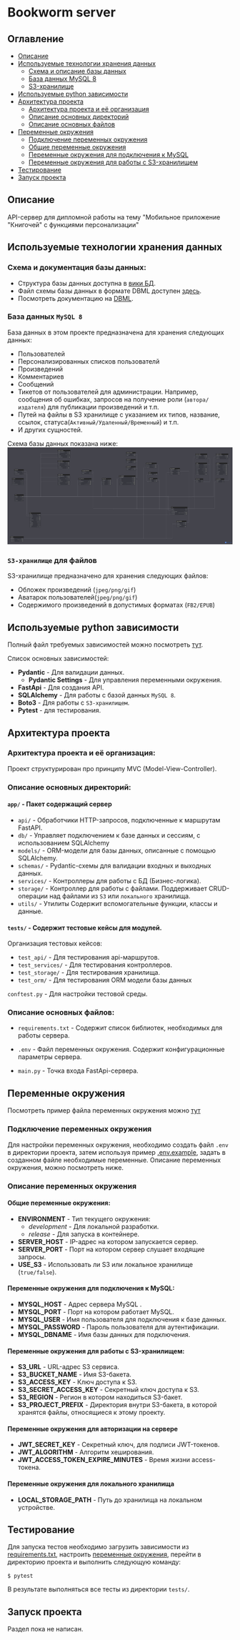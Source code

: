 # Bookworm server
## Оглавление
- [Описание](#описание)
- [Используемые технологии хранения данных](#используемые-технологии-хранения-данных)
  - [Схема и описание базы данных](#схема-и-документация-базы-данных)
  - [База данных MySQL 8](#база-данных-mysql-8)
  - [S3-хранилище](#s3-хранилище-для-файлов)
- [Используемые python зависимости](#используемые-python-зависимости)
- [Архитектура проекта](#архитектура-проекта)
  - [Архитектура проекта и её организация](#архитектура-проекта-и-её-организация)
  - [Описание основных директорий](#описание-основных-директорий)
  - [Описание основных файлов](#описание-основных-файлов)
- [Переменные окружения](#переменные-окружения)
  - [Подключение переменных окружения](#подключение-переменных-окружения)
  - [Общие переменные окружения](#общие-переменные-окружения)
  - [Переменные окружения для подключения к MySQL](#переменные-окружения-для-подключения-к-mysql)
  - [Переменные окружения для работы с S3-хранилищем](#переменные-окружения-для-работы-с-s3-хранилищем)
- [Тестирование](#тестирование)
- [Запуск проекта](#запуск-проекта)

## Описание
API-сервер для дипломной работы на тему "Мобильное приложение "Книгочей" с функциями персонализации"

## Используемые технологии хранения данных
### Схема и документация базы данных:
- Структура базы данных доступна в [вики БД](https://dbdocs.io/stretchable.ru/BookWormServerDB?view=table_structure).
- Файл схемы базы данных в формате DBML доступен [здесь](./assets/db/schema_v1.dbml).
- Посмотреть документацию на [DBML](https://docs.dbdiagram.io/).

### База данных `MySQL 8`
База данных в этом проекте предназначена для хранения следующих данных:
- Пользователей
- Персонализированных списков пользователй
- Произведений
- Комментариев
- Сообщений
- Тикетов от пользователей для администрации. 
Например, сообщения об ошибках, запросов на получение роли (`автора/издателя`) для публикации произведений и т.п.
- Путей на файлы в S3 хранилище с указанием их типов, название, ссылок, статуса(`Активный/Удаленный/Временный`) и т.п.
- И других сущностей.

Схема базы данных показана ниже:
![Схема базы данных](./assets/db/BookwormServerDB_v1.png)

### `S3-хранилище` для файлов
S3-хранилище предназначено для хранения следующих файлов:
- Обложек произведений (`jpeg/png/gif`)
- Аватарок пользователей(`jpeg/png/gif`)
- Содержимого произведений в допустимых форматах (`FB2/EPUB`)

## Используемые python зависимости
Полный файл требуемых зависимостей можно посмотреть [тут](./requirements.txt).

Список основных зависимостей:
- **Pydantic** - Для валидации данных.
  - **Pydantic Settings** - Для управления переменными окружения.
- **FastApi** - Для создания API.
- **SQLAlchemy** - Для работы с базой данных `MySQL 8`.
- **Boto3** - Для работы с `S3-хранилищем`.
- **Pytest** - для тестирования.

## Архитектура проекта
### Архитектура проекта и её организация:
Проект структурирован про принципу MVC (Model-View-Controller).

### Описание основных директорий:
#### `app/` - Пакет содержащий сервер
- `api/` - Обработчики HTTP-запросов, подключенные к маршрутам FastAPI.
- `db/` - Управляет подключением к базе данных и сессиям, с использованием SQLAlchemy
- `models/` - ORM-модели для базы данных, описанные с помощью SQLAlchemy.
- `schemas/` - Pydantic-схемы для валидации входных и выходных данных.
- `services/` - Контроллеры для работы с БД (Бизнес-логика).
- `storage/` - Контроллер для работы с файлами. 
  Поддерживает CRUD-операции над файлами из `S3` или `локального` хранилища.
- `utils/` - Утилиты
    Содержит вспомогательные функции, классы и данные.
#### `tests/` - Содержит тестовые кейсы для модулей. 
Организация тестовых кейсов:
- `test_api/` - Для тестирования api-маршрутов.
- `test_services/` - Для тестирования контроллеров.
- `test_storage/` - Для тестирования хранилища.
- `test_orm/` - Для тестирования ORM модели базы данных 

`conftest.py` - Для настройки тестовой среды. 

### Описание основных файлов:
- `requirements.txt` - Содержит список библиотек, необходимых для работы сервера.
- `.env` - Файл переменных окружения. Содержит конфигурационные параметры сервера.

- `main.py` - Точка входа FastApi-сервера.



## Переменные окружения
Посмотреть пример файла переменных окружения можно [тут](./.env.example)
### Подключение переменных окружения
Для настройки переменных окружения, необходимо создать файл `.env` в директории проекта,
затем используя пример [.env.example](./.env.example), задать в созданном файле необходимые переменные.
Описание переменных окружения, можно посмотреть ниже.

### Описание переменных окружения
#### Общие переменные окружения:
 - **ENVIRONMENT** - Тип текущего окружения:
   - *development* - Для локальной разработки.
   - *release* - Для запуска в контейнере.
 - **SERVER_HOST** - IP-адрес на котором запускается сервер.
 - **SERVER_PORT** - Порт на котором сервер слушает входящие запросы.
 - **USE_S3** - Использовать ли S3 или локальное хранилище (`true/false`).


#### Переменные окружения для подключения к MySQL:
 - **MYSQL_HOST** - Адрес сервера MySQL .
 - **MYSQL_PORT** - Порт на котором работает MySQL.
 - **MYSQL_USER** - Имя пользователя для подключения к базе данных.
 - **MYSQL_PASSWORD** - Пароль пользователя для аутентификации.
 - **MYSQL_DBNAME** - Имя базы данных для подключения.

#### Переменные окружения для работы с S3-хранилищем:
 - **S3_URL** - URL-адрес S3 сервиса.
 - **S3_BUCKET_NAME** - Имя S3-бакета.
 - **S3_ACCESS_KEY** - Ключ доступа к S3.
 - **S3_SECRET_ACCESS_KEY** - Секретный ключ доступа к S3.
 - **S3_REGION** - Регион в котором находиться S3-бакет.
 - **S3_PROJECT_PREFIX** - Директория внутри S3-бакета, в которой хранятся файлы, относящиеся к этому проекту.

#### Переменные окружения для авторизации на сервере
- **JWT_SECRET_KEY** - Секретный ключ, для подписи JWT-токенов.
- **JWT_ALGORITHM** - Алгоритм хеширования.
- **JWT_ACCESS_TOKEN_EXPIRE_MINUTES** - Время жизни access-токена.

#### Переменные окружения для локального хранилища
- **LOCAL_STORAGE_PATH** - Путь до хранилища на локальном устройстве.

## Тестирование
Для запуска тестов необходимо загрузить зависимости из [requirements.txt](./requirements.txt),
настроить [переменные окружения](#переменные-окружения),
перейти в директорию проекта и выполнить следующую команду:

```
$ pytest
```
В результате выполняться все тесты из директории `tests/`.

## Запуск проекта
Раздел пока не написан.
